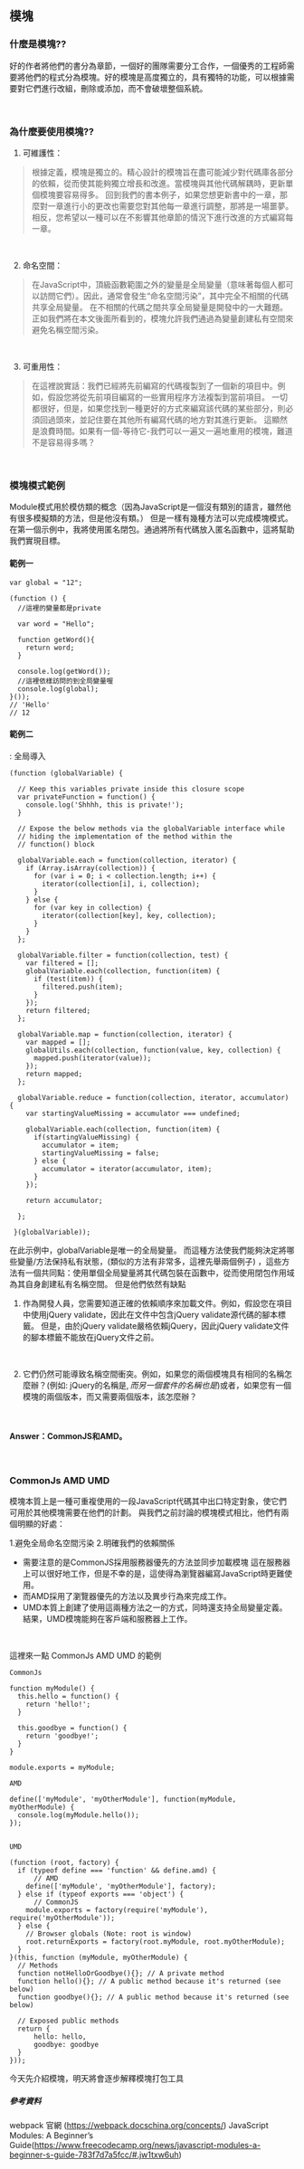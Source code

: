## 模塊


### 什麼是模塊??
好的作者將他們的書分為章節，一個好的團隊需要分工合作，一個優秀的工程師需要將他們的程式分為模塊。好的模塊是高度獨立的，具有獨特的功能，可以根據需要對它們進行改組，刪除或添加，而不會破壞整個系統。

</br>


### 為什麼要使用模塊??
1. 可維護性：
> 根據定義，模塊是獨立的。精心設計的模塊旨在盡可能減少對代碼庫各部分的依賴，從而使其能夠獨立增長和改進。當模塊與其他代碼解耦時，更新單個模塊要容易得多。
   回到我們的書本例子，如果您想更新書中的一章，那麼對一章進行小的更改也需要您對其他每一章進行調整，那將是一場噩夢。相反，您希望以一種可以在不影響其他章節的情況下進行改進的方式編寫每一章。

</br>

2. 命名空間：
> 在JavaScript中，頂級函數範圍之外的變量是全局變量（意味著每個人都可以訪問它們）。因此，通常會發生“命名空間污染”，其中完全不相關的代碼共享全局變量。
在不相關的代碼之間共享全局變量是開發中的一大難題。正如我們將在本文後面所看到的，模塊允許我們通過為變量創建私有空間來避免名稱空間污染。


</br>

3. 可重用性：
> 在這裡說實話：我們已經將先前編寫的代碼複製到了一個新的項目中。例如，假設您將從先前項目編寫的一些實用程序方法複製到當前項目。
一切都很好，但是，如果您找到一種更好的方式來編寫該代碼的某些部分，則必須回過頭來，並記住要在其他所有編寫代碼的地方對其進行更新。
這顯然是浪費時間。如果有一個-等待它-我們可以一遍又一遍地重用的模塊，難道不是容易得多嗎？

</br>

### 模塊模式範例
Module模式用於模仿類的概念（因為JavaScript是一個沒有類別的語言，雖然他有很多模擬類的方法，但是他沒有類。）
但是一樣有幾種方法可以完成模塊模式。
在第一個示例中，我將使用匿名閉包。通過將所有代碼放入匿名函數中，這將幫助我們實現目標。

#### 範例一

```
var global = "12";

(function () {
  //這裡的變量都是private
  
  var word = "Hello";
  
  function getWord(){
    return word;
  }
  
  console.log(getWord());
  //這裡依樣訪問的到全局變量喔
  console.log(global);
}());
// 'Hello'
// 12

```


#### 範例二
: 全局導入
```
(function (globalVariable) {

  // Keep this variables private inside this closure scope
  var privateFunction = function() {
    console.log('Shhhh, this is private!');
  }

  // Expose the below methods via the globalVariable interface while
  // hiding the implementation of the method within the 
  // function() block

  globalVariable.each = function(collection, iterator) {
    if (Array.isArray(collection)) {
      for (var i = 0; i < collection.length; i++) {
        iterator(collection[i], i, collection);
      }
    } else {
      for (var key in collection) {
        iterator(collection[key], key, collection);
      }
    }
  };

  globalVariable.filter = function(collection, test) {
    var filtered = [];
    globalVariable.each(collection, function(item) {
      if (test(item)) {
        filtered.push(item);
      }
    });
    return filtered;
  };

  globalVariable.map = function(collection, iterator) {
    var mapped = [];
    globalUtils.each(collection, function(value, key, collection) {
      mapped.push(iterator(value));
    });
    return mapped;
  };

  globalVariable.reduce = function(collection, iterator, accumulator) {
    var startingValueMissing = accumulator === undefined;

    globalVariable.each(collection, function(item) {
      if(startingValueMissing) {
        accumulator = item;
        startingValueMissing = false;
      } else {
        accumulator = iterator(accumulator, item);
      }
    });

    return accumulator;

  };

 }(globalVariable));
```
在此示例中，globalVariable是唯一的全局變量。
而這種方法使我們能夠決定將哪些變量/方法保持私有狀態，(類似的方法有非常多，這裡先舉兩個例子)
，這些方法有一個共同點：使用單個全局變量將其代碼包裝在函數中，從而使用閉包作用域為其自身創建私有名稱空間。
但是他們依然有缺點

1. 作為開發人員，您需要知道正確的依賴順序來加載文件。例如，假設您在項目中使用jQuery validate，因此在文件中包含jQuery validate源代碼的腳本標籤。
   但是，由於jQuery validate嚴格依賴jQuery，因此jQuery validate文件的腳本標籤不能放在jQuery文件之前。
   
   </br>
   
2. 它們仍然可能導致名稱空間衝突。例如，如果您的兩個模塊具有相同的名稱怎麼辦？(例如: jQuery的名稱是$,而另一個套件的名稱也是$)或者，如果您有一個模塊的兩個版本，而又需要兩個版本，該怎麼辦？

</br>

####  Answer：CommonJS和AMD。

</br>

### CommonJs AMD UMD 
模塊本質上是一種可重複使用的一段JavaScript代碼其中出口特定對象，使它們可用於其他模塊需要在他們的計劃。
與我們之前討論的模塊模式相比，他們有兩個明顯的好處：

1.避免全局命名空間污染
2.明確我們的依賴關係

- 需要注意的是CommonJS採用服務器優先的方法並同步加載模塊 這在服務器上可以很好地工作，但是不幸的是，這使得為瀏覽器編寫JavaScript時更難使用。
- 而AMD採用了瀏覽器優先的方法以及異步行為來完成工作。
- UMD本質上創建了使用這兩種方法之一的方式，同時還支持全局變量定義。結果，UMD模塊能夠在客戶端和服務器上工作。

</br>

這裡來一點 CommonJs AMD UMD 的範例

``` 
CommonJs

function myModule() {
  this.hello = function() {
    return 'hello!';
  }

  this.goodbye = function() {
    return 'goodbye!';
  }
}

module.exports = myModule;

```

```
AMD

define(['myModule', 'myOtherModule'], function(myModule, myOtherModule) {
  console.log(myModule.hello());
});


```


``` 
UMD

(function (root, factory) {
  if (typeof define === 'function' && define.amd) {
      // AMD
    define(['myModule', 'myOtherModule'], factory);
  } else if (typeof exports === 'object') {
      // CommonJS
    module.exports = factory(require('myModule'), require('myOtherModule'));
  } else {
    // Browser globals (Note: root is window)
    root.returnExports = factory(root.myModule, root.myOtherModule);
  }
}(this, function (myModule, myOtherModule) {
  // Methods
  function notHelloOrGoodbye(){}; // A private method
  function hello(){}; // A public method because it's returned (see below)
  function goodbye(){}; // A public method because it's returned (see below)

  // Exposed public methods
  return {
      hello: hello,
      goodbye: goodbye
  }
}));

```
今天先介紹模塊，明天將會逐步解釋模塊打包工具

##### 參考資料
webpack 官網 (https://webpack.docschina.org/concepts/)
JavaScript Modules: A Beginner’s Guide(https://www.freecodecamp.org/news/javascript-modules-a-beginner-s-guide-783f7d7a5fcc/#.jw1txw6uh)
